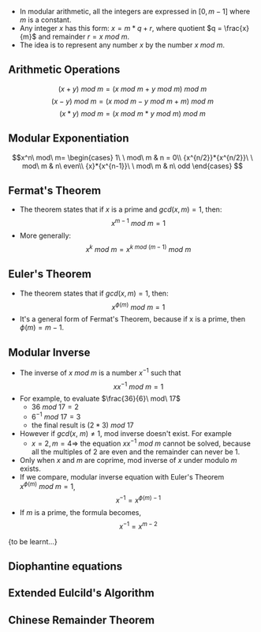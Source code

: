 - In modular arithmetic, all the integers are expressed in $[0, m - 1]$ where $m$ is a constant.
- Any integer $x$ has this form: $x = m*q + r$, where quotient $q = \frac{x}{m}$ and remainder $r = x\ mod\ m$.
- The idea is to represent any number $x$ by the number $x\ mod\ m$.

## Arithmetic Operations

$$(x + y)\ mod\ m = (x\ mod\ m\ +\ y\ mod\ m)\ mod\ m$$
$$(x - y)\ mod\ m = (x\ mod\ m-y\ mod\ m + m)\ mod\ m$$
$$(x * y)\ mod\ m = (x\ mod\ m\ * \ y\ mod\ m)\ mod\ m$$

## Modular Exponentiation

$$x^n\ mod\ m=
\begin{cases}
1\ \ mod\ m & n = 0\\
{x^{n/2}}*{x^{n/2}}\ \ mod\ m & n\ even\\
{x}*{x^{n-1}}\ \ mod\ m & n\ odd
\end{cases}
$$
## Fermat's Theorem
- The theorem states that if $x$ is a prime and $gcd(x, m) = 1$, then: $$x^{m - 1}\ mod\ m = 1$$
- More generally: $$x^k\ mod\ m=x^{k\ mod\ (m-1)}\ mod\ m$$
## Euler's Theorem
- The theorem states that if $gcd(x, m)=1$, then: $$x^{\phi(m)}\ mod\ m=1$$
- It's a general form of Fermat's Theorem, because if x is a prime, then $\phi(m)=m - 1$.

## Modular Inverse
- The inverse of $x\ mod\ m$ is a number $x^{-1}$ such that $$xx^{-1}\ mod\ m=1$$
- For example, to evaluate $\frac{36}{6}\ mod\ 17$
	- $36\ mod\ 17=2$
	- $6^{-1}\ mod\ 17=3$
	- the final result is $(2*3)\ mod\ 17$
- However if $gcd(x,\ m) \neq 1$, mod inverse doesn't exist. For example
	- $x = 2, m = 4 \Rightarrow$ the equation $xx^{-1}\ mod\ m$ cannot be solved, because all the multiples of 2 are even and the remainder can never be 1.
- Only when $x$ and $m$ are coprime, mod inverse of $x$ under modulo $m$ exists.
- If we compare, modular inverse equation with Euler's Theorem $x^{\phi(m)}\ mod\ m=1$, $$x^{-1}=x^{\phi(m)-1}$$
- If $m$ is a prime, the formula becomes, $$x^{-1}=x^{m-2}$$

{to be learnt...}
## Diophantine equations

## Extended Eulcild's Algorithm

## Chinese Remainder Theorem